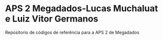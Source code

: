 # APS 2 Megadados-Lucas Muchaluat e Luiz Vitor Germanos
Repositorio de códigos de referência para a APS 2 de Megadados

